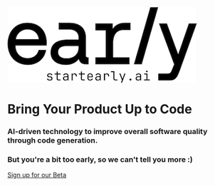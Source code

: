 ![Early-AI logo](https://raw.githubusercontent.com/earlyai/earlyai-vscode-release/main/media/Early-logo-s.png "Early-AI logo")

# Bring Your Product Up to Code

### AI-driven technology to improve overall software quality through code generation.

### But you're a bit too early, so we can't tell you more :)

[Sign up for our Beta](https://www.startearly.ai/beta)
